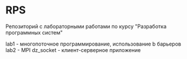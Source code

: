 # RPS
Репозиторий с лабораторными работами по курсу "Разработка программных систем"

lab1 - многопоточное программирование, использование b барьеров
lab2 - MPI
dz_socket - клиент-серверное приложение
